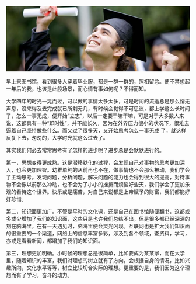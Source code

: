 <img src="/blog/images/daxuejinbu.jpg"/>

早上来图书馆，看到很多人穿着毕业服，都是一群一群的，照相留念。便不禁想起一年后的我，也该是此般场景，而心情有事如何呢？不得而知。

大学四年的时光一晃而过，可以做的事情太多太多，可是时间的流逝总是那么悄无声息，没来得及去完成就已所剩无几，有时候会觉得不可思议，都上学这么长时间了，怎么一事无成，便开始“立志”，以后一定要干嘛干嘛，可是对于大多数人来说，这都具有一种“即时性”，并不能长久，因为在外界压力很小的状况下，很难去逼着自己坚持做些什么。而又过了很多天，又开始思考怎么一事无成 了，就这样反复下去，匆匆的，大学时光就这么过去了。

其实我们何必去常常思考有了怎样的进步呢？进步总是会默默进行的。

第一，思想变得更成熟。这是潜移默化的过程，会发现自己对事物的思考更加深入，也会更加理智。幼稚单纯的从前再也不在，做事情也不会那么被动，我们学会了主动思考。发现问题，分析问题，解决问题的能力也会得到很大的提高，对待事物不会像以前那么冲动，也不会为了小小的挫折而烦恼好些天，我们学会了更加乐观的看待这个世界。快乐或是痛苦，对自己来说都是上帝赋予的财富，我们都能好好珍惜。

第二，知识面更加广。不管是平时的文化课，还是自己在图书馆随便翻书，这都或多或少增加了我们的知识面，这些只是也许我们总结不出，但是很多都已经深深的刻在脑海里，在有一天遇见时，脑海里便会灵光闪现。互联网也是扩大我们知识面的很重要的一个渠道，网络上的信息丰富多彩，涉及到各个领域，查资料，学习，亦或是看看新闻，都增加了我们的知识面。

第三，理想更加明确。小时候的理想总是很简单，比如要成为某某家，而在大学里，随着知识的丰富，我们对理想的树立就有了方向，会根据自身的情况，比如兴趣所向，文化水平等等，树立比较切合实际的理想。更重要的是，我们因为这个理想而有了学习，奋斗的动力。